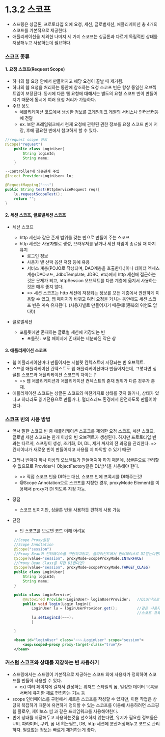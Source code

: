 # 1.3.2 스코프

+ 스프링은 싱글톤, 프로토타입 외에 요청, 세션, 글로벌세션, 애플리케이션 총 4개의 스코프를 기본적으로 제공한다.
+ 애플리케이션을 제외한 나머지 세 가지 스코프는 싱글톤과 다르게 독립적인 상태를 저장해두고 사용하는데 필요하다.

### 스코프 종류 
#### 1. 요청 스코프(Request Scope)
+ 하나의 웹 요청 안에서 만들어지고 해당 요청이 끝날 때 제거됨.
+ 하나의 웹 요청을 처리하는 동안에 참조하는 요청 스코프 빈은 항상 동일한 오브젝트임이 보장된다.
동시에 다른 웹 요청에 대해서는 별도의 요청 스코프 빈이 만들어 지기 때문에 동시에 여러 요청 처리가 가능하다.
+ 주요 용도
    + 애플리케이션 코드에서 생성한 정보를 프레임워크 레벨의 서비스나 인터셉터등에 전달
    + ex. 보안 프레임워크에서 현재 요청에 관련된 권한 정보를 요청 스코프 빈에 저장, 후에 필요한 빈에서 참고하게 할 수 있다. 
~~~java
//request scope 정의
@Scope("request")
    public class LoginUser{
        String loginId;
        String name;
    }

--Controller내 의존관계 주입
@Inject Provider<LoginUser> lu;

@RequestMapping("~~~")
public String test(HttpServiceRequest req){
    lu.requestScopeTest();
    return "";
}
~~~  

#### 2. 세션 스코프, 글로벌세션 스코프
+ 세션 스코프
    + http 세션과 같은 존재 범위를 갖는 빈으로 만들어 주는 스코프
    + http 세션은 사용자별로 생성, 브라우저를 닫거나 세션 타임이 종료될 때 까지 유지
        + 로그인 정보
        + 사용자 별 선택 옵션 저장 등에 유용
        + 서비스 계층(POJO로 작성되며, DAO계층을 호출한다.)이나 데이터 엑세스 계층(DAO코드, JdbcTemplate, JDBC, etc)에서 http 세션에 접근하는것은 문제가 되고, httpSession 오브젝트를 다른 계층에 옮겨서 사용하는것은 매우 좋지 않다.
        + => 세션 스코프는 http 세션에 저장되는 정보를 모든 계층에서 안전하게 이용할 수 있고, 웹 페이지가 바뀌고 여러 요청을 거치는 동안에도 세션 스코프 빈은 계속 유지된다. (사용자별로 만들어지기 때문에!(중복의 위험도 없다!))
    
+ 글로벌세션
    + 포틀릿에만 존재하는 글로벌 세션에 저장되는 빈
        + 포틀릿 : 포털 페이지에 존재하는 세분화된 작은 창
        
#### 3. 애플리케이션 스코프
+ 웹 어플리케이션마다 만들어지는 서블릿 컨텍스트에 저장되는 빈 오브젝트.
+ 스프링 애플리케이션 컨텍스트도 웹 애플리케이션마다 만들어지는데, 그렇다면 싱글톤 스코프와 애플리케이션 스코프의 차이는 ?
    + => 웹 애플리케이션과 애플리케이션 컨텍스트의 존재 범위가 다른 경우가 존재.
+ 애플리케이션 스코프는 싱글톤 스코프와 마찬가지로 상태를 갖지 않거나, 상태가 있다고 하더라도 읽기전용으로 만들거나, 멀티스레드 환경에서 안전하도록 만들어야 한다. 



### 스코프 빈의 사용 방법
+ 앞서 말한 스코프 빈 중 애플리케이션 스포크를 제외한 요청 스코프, 세션 스코프, 글로벌 세션 스코프는 한개 이상의 빈 오브젝트가 생성된다. 
하지만 프로토타입 빈과는 다르게, 스프링이 생성, 초기화, DI, DL, 제거 까지의 전 과정을 관리한다. => 컨테이너가 새로운 빈이 만들어지고 사용될 지 파악할 수 있기 때문!

+ 그러나 빈마다 하나 이상의 오브젝트가 만들어져아 하기 때문에, 싱글톤으로 관리할 수 없으므로 Provider나 ObjectFactory같은 DL방식을 사용해야 한다.
    + => 직접 스코프 빈을 DI하는 대신, 스코프 빈에 프록시를 DI해주는것!
    + @Scope Annotation으로 스코프를 지정한 경우, proxyMode Element를 이용해서 proxy가 DI 되도록 지정 가능.

+ 장점
    + 스코프 빈이지만, 싱글톤 빈을 사용하듯 편하게 사용 가능
+ 단점
    + 빈 스코프를 모르면 코드 이해 어려움
    
~~~java
    //Scope Proxy설정 
    //Scope Annotation
    @Scope("session")
    //Proxy Bean이 인터페이스를 구현하고있고, 클라이언트에서 인터페이스로 DI받는다면?
    @Scope(value="session", proxyMode=ScopeProxyMode.INTERFACE)
    //Proxy Bean Class를 직접 DI한다면?
    @Scope(value="session", proxyMode=ScopeProxyMode.TARGET_CLASS)
    public class LoginUser{
        String loginId;
        String name;
    }

    public class LoginService{
        @Autowired Provider<LoginUser> loginUserProvider;   //DL방식으로 접근할 수 있도록 정의
        public void login(Login login){
            LoginUser lu = loginUserProvider.get();         //같은 사용자의 세션 안에서는 매번 같은 오브젝트를 가져온다
                                                            //스코프 프록시는 각 요청에 연결된 http 세션정보를 참고하여 사용자마다 다른 LoginUser Object를 사용하게 해준다.      
            lu.setLoginId(~~~);
            }       

    }
~~~ 
~~~xml
    <bean id="loginUser" class="~~~.LoginUser" scope="session">
        <aop:scoped-proxy proxy-target-class="true"/>
    </bean>
~~~


### 커스텀 스코프와 상태를 저장하는 빈 사용하기

+ 스프링에서는 스프링이 기본적으로 제공하는 스코프 외에 사용자가 정의하여 스코프를 만들어 사용할 수 있다.
    + ex) 여러 페이지에 걸쳐서 완성하는 위저드 스타일의 폼, 일정한 데이터 목록을 서버에 유지한 채로 편집하는 기능 등
+ scope 인터페이스를 구현해서 새로운 스코프를 작성할 수 있지만, 이런 작업은 상당히 복잡하기 때문에 유연하게 정의할 수 있는 스코프를 이용해 사용하려면 스크핑 웹 플로우, 제이보스 씸 과 같은 프레임워크를 사용해야한다.
+ 빈에 상태를 저장해두고 사용하는것을 선호하지 않는다면, 유지가 필요한 정보들은 URL 파라미터, 쿠키, 폼 내 히든필드, DB, http 세션에 분산저장해두고 코드로 관리하자.
필요없는 정보는 빠르게 제거하는게 좋다. 